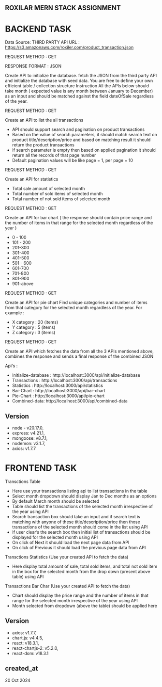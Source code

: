 ## ROXILAR MERN STACK ASSIGNMENT

# BACKEND TASK
 
Data Source:
THIRD PARTY API URL : https://s3.amazonaws.com/roxiler.com/product_transaction.json

REQUEST METHOD : GET

RESPONSE FORMAT : JSON

Create API to initialize the database. fetch the JSON from the third party API and
initialize the database with seed data. You are free to define your own efficient table /
collection structure
Instruction
All the APIs below should take month ( expected value is any month between
January to December) as an input and should be matched against the field
dateOfSale regardless of the year.

REQUEST METHOD : GET

Create an API to list the all transactions
- API should support search and pagination on product transactions
- Based on the value of search parameters, it should match search text on product
title/description/price and based on matching result it should return the product
transactions
- If search parameter is empty then based on applied pagination it should return all the
records of that page number
- Default pagination values will be like page = 1, per page = 10

REQUEST METHOD : GET

Create an API for statistics
- Total sale amount of selected month
- Total number of sold items of selected month
- Total number of not sold items of selected month

REQUEST METHOD : GET

Create an API for bar chart ( the response should contain price range and the number
of items in that range for the selected month regardless of the year )
- 0 - 100
- 101 - 200
- 201-300
- 301-400
- 401-500
- 501 - 600
- 601-700
- 701-800
- 801-900
- 901-above

REQUEST METHOD : GET

Create an API for pie chart Find unique categories and number of items from that
category for the selected month regardless of the year.
For example :
- X category : 20 (items)
- Y category : 5 (items)
- Z category : 3 (items)

REQUEST METHOD : GET

Create an API which fetches the data from all the 3 APIs mentioned above, combines
the response and sends a final response of the combined JSON

Api's : 
- Initialize-database : http://localhost:3000/api/initialize-database
- Transactions : http://localhost:3000/api/transactions
- Statistics : http://localhost:3000/api/statistics
- Bar-Chart : http://localhost:3000/api/bar-chart
- Pie-Chart : http://localhost:3000/api/pie-chart
- Combined-data: http://localhost:3000/api/combined-data

## Version

- node - v20.17.0,
- express: v4.21.1,
- mongoose: v8.7.1,
- nodemon: v3.1.7,
- axios: v1.7.7

# FRONTEND TASK

 Transctions Table

- Here use your transactions listing api to list transactions in the table
- Select month dropdown should display Jan to Dec months as an options
- By default March month should be selected
- Table should list the transactions of the selected month irrespective of the
  year using API
- Search transaction box should take an input and if search text is matching
  with anyone of these title/description/price then those transactions of the
  selected month should come in the list using API
- If user clear’s the search box then initial list of transactions should be
  displayed for the selected month using API
- On click of Next it should load the next page data from API
- On click of Previous it should load the previous page data from API

Transctions Statistics (Use your created API to fetch the data)

- Here display total amount of sale, total sold items, and total not sold item
  in the box for the selected month from the drop down (present above table)
  using API

Transactions Bar Char (Use your created API to fetch the data)

- Chart should display the price range and the number of items in that range for
  the selected month irrespective of the year using API
- Month selected from dropdown (above the table) should be applied here 

## Version

- axios: v1.7.7,
- chart.js: v4.4.5,
- react: v18.3.1,
- react-chartjs-2: v5.2.0,
- react-dom: v18.3.1

## created_at

20 Oct 2024

